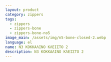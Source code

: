 ```yaml
---
layout: product
category: zippers
tags:
  - zippers
  - zippers-bone
  - zippers-bone-no5
image_main: /assets/img/n5-bone-closed-2.webp
language: el
name: N3 ΚΟΚΚΑΛΙΝΟ ΚΛΕΙΣΤΟ 2
description: N3 ΚΟΚΚΑΛΙΝΟ ΚΛΕΙΣΤΟ 2
---
```

